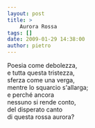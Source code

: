 ```yaml
---
layout: post
title: >
    Aurora Rossa
tags: []
date: 2009-01-29 14:38:00
author: pietro
---
```

Poesia come debolezza,<br/>e tutta questa tristezza,<br/>sferza come una verga,<br/>mentre lo squarcio s'allarga;<br/>e perché ancora<br/>nessuno si rende conto,<br/>del disperato canto<br/>di questa rossa aurora?
